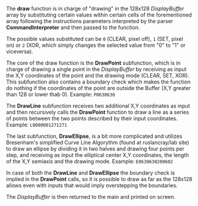 The **draw** function is in charge of "drawing" in the 128x128 *DisplayBuffer* array by substituting certain values within certain cells of the forementioned array following the instructions parameters interpreted by the parser **CommandInterpreter** and then passed to the function.

The possible values substituted can be `0` (CLEAR, pixel off), `1` (SET, pixel on) or `2` (XOR, which simply changes the selected value from "0" to "1" or viceversa).

The core of the draw function is the **DrawPoint** subfunction, which is in charge of drawing a single point in the *DisplayBuffer* by receiving as input the X,Y coordinates of the point and the drawing mode (CLEAR, SET, XOR). This subfunction also contains a boundary check which  makes the function do nothing if the coordinates of the point are outside the Buffer (X,Y greater than 128 or lower thab 0).
Example: `P0630630`

The **DrawLine** subfunction receives two additional X,Y coordinates as input and then recursively calls the **DrawPoint** function to draw a line as a series of points between the two points described by their input coordinates.
Example: `L0000001271271`

The last subfunction, **DrawEllipse**, is a bit more complicated and utilizes Bresenham's simplified Curve Line Algorythm (found at ruslancray/lab site) to draw an ellipse by dividing it in two halves and drawing four points per step, and receiving as input the elliptical center X,Y coordinates, the length  of the X,Y semiaxis and the drawing mode.
Example: `E0630630200602`

In case of both the **DrawLine** and **DrawEllipse** the boundary check is implied in the **DrawPoint** calls, so it is possible to draw as far as the 128x128 allows even with inputs that would imply overstepping the boundaries.

The *DisplayBuffer* is then returned to the main and printed on screen.	
